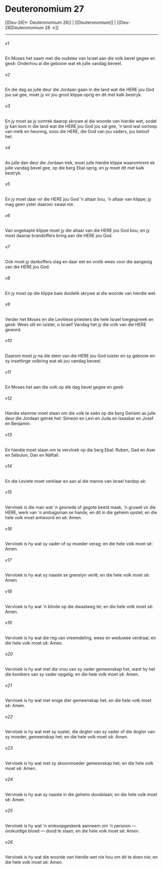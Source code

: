 # Deuteronomium 27

[[Deu-26|← Deuteronomium 26]] | [[Deuteronomium]] | [[Deu-28|Deuteronomium 28 →]]
***

###### v1
En Moses het saam met die oudstes van Israel aan die volk bevel gegee en gesê: Onderhou al die gebooie wat ek julle vandag beveel. 
###### v2
En die dag as julle deur die Jordaan gaan in die land wat die HERE jou God jou sal gee, moet jy vir jou groot klippe oprig en dit met kalk bestryk. 
###### v3
En jy moet as jy oortrek daarop skrywe al die woorde van hierdie wet, sodat jy kan kom in die land wat die HERE jou God jou sal gee, 'n land wat oorloop van melk en heuning, soos die HERE, die God van jou vaders, jou beloof het. 
###### v4
As julle dan deur die Jordaan trek, moet julle hierdie klippe waaromtrent ek julle vandag bevel gee, op die berg Ebal oprig, en jy moet dit met kalk bestryk. 
###### v5
En jy moet daar vir die HERE jou God 'n altaar bou, 'n altaar van klippe; jy mag geen yster daaroor swaai nie. 
###### v6
Van ongekapte klippe moet jy die altaar van die HERE jou God bou; en jy moet daarop brandoffers bring aan die HERE jou God. 
###### v7
Ook moet jy dankoffers slag en daar eet en vrolik wees voor die aangesig van die HERE jou God. 
###### v8
En jy moet op die klippe baie duidelik skrywe al die woorde van hierdie wet. 
###### v9
Verder het Moses en die Levitiese priesters die hele Israel toegespreek en gesê: Wees stil en luister, o Israel! Vandag het jy die volk van die HERE geword. 
###### v10
Daarom moet jy na die stem van die HERE jou God luister en sy gebooie en sy insettinge volbring wat ek jou vandag beveel. 
###### v11
En Moses het aan die volk op dié dag bevel gegee en gesê: 
###### v12
Hierdie stamme moet staan om die volk te seën op die berg Gerísim as julle deur die Jordaan getrek het: Símeon en Levi en Juda en Issaskar en Josef en Benjamin. 
###### v13
En hierdie moet staan om te vervloek op die berg Ebal: Ruben, Gad en Aser en Sébulon, Dan en Náftali. 
###### v14
En die Leviete moet verklaar en aan al die manne van Israel hardop sê: 
###### v15
Vervloek is die man wat 'n gesnede of gegote beeld maak, 'n gruwel vir die HERE, werk van 'n ambagsman se hande, en dit in die geheim opstel; en die hele volk moet antwoord en sê: Amen. 
###### v16
Vervloek is hy wat sy vader of sy moeder verag; en die hele volk moet sê: Amen. 
###### v17
Vervloek is hy wat sy naaste se grenslyn verlê; en die hele volk moet sê: Amen. 
###### v18
Vervloek is hy wat 'n blinde op die dwaalweg lei; en die hele volk moet sê: Amen. 
###### v19
Vervloek is hy wat die reg van vreemdeling, wees en weduwee verdraai; en die hele volk moet sê: Amen. 
###### v20
Vervloek is hy wat met die vrou van sy vader gemeenskap het, want hy het die kombers van sy vader opgelig; en die hele volk moet sê: Amen. 
###### v21
Vervloek is hy wat met enige dier gemeenskap het; en die hele volk moet sê: Amen. 
###### v22
Vervloek is hy wat met sy suster, die dogter van sy vader of die dogter van sy moeder, gemeenskap het; en die hele volk moet sê: Amen. 
###### v23
Vervloek is hy wat met sy skoonmoeder gemeenskap het; en die hele volk moet sê: Amen. 
###### v24
Vervloek is hy wat sy naaste in die geheim doodslaan; en die hele volk moet sê: Amen. 
###### v25
Vervloek is hy wat 'n omkoopgeskenk aanneem om 'n persoon — onskuldige bloed — dood te slaan; en die hele volk moet sê: Amen. 
###### v26
Vervloek is hy wat die woorde van hierdie wet nie hou om dit te doen nie; en die hele volk moet sê: Amen. 
